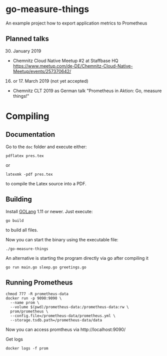 # go-measure-things
An example project how to export application metrics to Prometheus


## Planned talks

30. January 2019 
- Chemnitz Cloud Native Meetup #2 at Staffbase HQ https://www.meetup.com/de-DE/Chemnitz-Cloud-Native-Meetup/events/257370642/

16. or 17. March 2019 (not yet accepted)
- Chemnitz CLT 2019 as German talk "Prometheus in Aktion: Go, measure things!" 


# Compiling

## Documentation

Go to the `doc` folder and execute either:

```
pdflatex pres.tex
```
or 

```
latexmk -pdf pres.tex
```

to compile the Latex source into a PDF.


## Building

Install [GOLang](https://golang.org/doc/install) 1.11 or newer.
Just execute:

```
go build
```

to build all files.

Now you can start the binary using the executable file: 
```
./go-measure-things
```

An alternative is starting the program directly via go after compiling it
```
go run main.go sleep.go greetings.go
```


## Running Prometheus

```
chmod 777 -R prometheus-data
docker run -p 9090:9090 \
  --name prom \
  --volume $(pwd)/prometheus-data:/prometheus-data:rw \
  prom/prometheus \
  --config.file=/prometheus-data/prometheus.yml \
  --storage.tsdb.path=/prometheus-data/data
```

Now you can access promtheus via http://localhost:9090/

Get logs 
```
docker logs -f prom
```